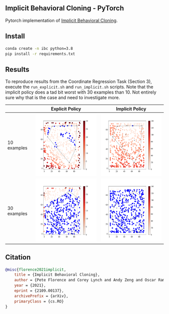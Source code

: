 ## Implicit Behavioral Cloning - PyTorch

Pytorch implementation of <a href="https://arxiv.org/abs/2109.00137">Implicit Behavioral Cloning</a>.

## Install

```bash
conda create -n ibc python=3.8
pip install -r requirements.txt
```

## Results

To reproduce results from the Coordinate Regression Task (Section 3), execute the `run_explicit.sh` and `run_implicit.sh` scripts. Note that the implicit policy does a tad bit worst with 30 examples than 10. Not entirely sure why that is the case and need to investigate more.

|             | Explicit Policy | Implicit Policy |
|-------------|-----------------|-----------------|
| 10 examples |<img src="assets/explicit_mse_10.png" width="300" height="200"/>|<img src="assets/implicit_ebm_10.png" width="300" height="200"/>|
| 30 examples |<img src="assets/explicit_mse_30.png" width="300" height="200"/>|<img src="assets/implicit_ebm_30.png" width="300" height="200"/>|

## Citation

```bibtex
@misc{florence2021implicit,
    title = {Implicit Behavioral Cloning},
    author = {Pete Florence and Corey Lynch and Andy Zeng and Oscar Ramirez and Ayzaan Wahid and Laura Downs and Adrian Wong and Johnny Lee and Igor Mordatch and Jonathan Tompson},
    year = {2021},
    eprint = {2109.00137},
    archivePrefix = {arXiv},
    primaryClass = {cs.RO}
}
```
